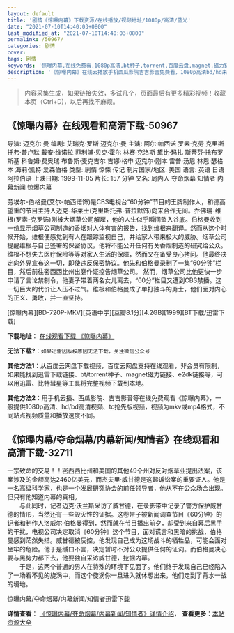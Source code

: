 ```yaml
---
layout: default
title: '剧情《惊曝内幕》下载资源/在线播放/视频地址/1080p/高清/蓝光'
date: "2021-07-10T14:40:03+0800"
last_modified_at: "2021-07-10T14:40:03+0800"
permalink: /50967/
categories: 剧情
cover:
tags: 剧情
keywords: '惊曝内幕,在线免费看,1080p高清,bt种子,torrent,百度云盘,magnet,磁力链,迅雷下载资源'
description: '《惊曝内幕》在线云播放手机西瓜影院吉吉影音免费看，1080p高清bd/hd未删减完整版和tc抢先枪版，mkv/mp4格式，附带bt/torrent种子、magnet/磁力链、百度云盘、网盘资源迅雷下载链接'
---
```


>内容采集生成，如果链接失效，多试几个，页面最后有更多精彩视频！收藏本页（Ctrl+D)，以后再找不麻烦。


## 《惊曝内幕》在线观看和高清下载-50967

导演: 迈克尔·曼 编剧: 艾瑞克·罗斯 迈克尔·曼 主演: 阿尔·帕西诺 罗素·克劳 克里斯托弗·普卢默 戴安·维诺拉 菲利浦·贝克·霍尔 林赛·克洛斯 黛比·玛扎 斯蒂芬·托布罗斯基 科鲁姆·费奥瑞 布鲁斯·麦克吉尔 吉娜·格申 迈克尔·刚本 雷普·汤恩 林恩·瑟格本 海莉·凯特·爱森伯格 类型: 剧情 惊悚 传记 制片国家/地区: 美国 语言: 英语 日语 阿拉伯语 上映日期: 1999-11-05 片长: 157 分钟 又名: 局内人 夺命烟幕 知情者 内幕新闻 惊爆内幕

劳埃尔-伯格曼(艾尔-帕西诺饰)是CBS电视台“60分钟”节目的王牌制作人，和德高望重的节目主持人迈克-华莱士(克里斯托弗-普拉默饰)向来合作无间。乔佛瑞-维根(罗素-克罗饰)刚被大烟草公司解雇，他的人生似乎瞬间坠入谷底。伯格曼收到一份显示烟草公司制造的香烟对人体有害的报告，找到维根来翻译。然而从这个时候开始，维根便感觉到有人在跟踪监视自己，并给家人带来极大的威胁。烟草公司提醒维根与自己签署的保密协议，他将不能公开任何有关香烟制造的研究给公众。维根不想失去医疗保险等等对家人生活的保障，然而又在备受良心拷问。他最终决定向外界宣布这一切，即使违反保密协议。他先和伯格曼录制了一集“60分钟”栏目，然后前往密西西比州出庭作证控告烟草公司。 然而，烟草公司比他更快一步申请了言论禁制令，他妻子带着两名女儿离去，“60分”栏目又遭到CBS禁播。这一切巨大的代价让人压不过气。维根和伯格曼成了单打独斗的勇士，他们面对内心的正义、勇敢，并一直坚持。


[惊曝内幕][BD-720P-MKV][英语中字][豆瓣8.1分][4.2GB][1999][BT下载/迅雷下载]

**下载地址**： [在线观看下载 《惊曝内幕》](https://www.btdx8.com/torrent/the_insider_1999.html) 


**无法下载?**：`如果迅雷因版权原因无法下载，关注微信公众号 `

**其他方法1**：从百度云网盘下载视频，百度云网盘支持在线观看，非会员有限制，如果能找到迅雷下载链接、bt/torrent种子、magnet磁力链接、e2dk链接等，可以用迅雷、比特彗星等工具将完整视频下载到本地。

**其他方法2**：用手机云播、西瓜影院、吉吉影音等在线免费观看《惊曝内幕》，一般提供1080p高清、hd/bd高清视频、tc抢先版视频，视频为mkv或mp4格式，不同站点视频质量和播放速度不同。


## 《惊曝内幕/夺命烟幕/内幕新闻/知情者》在线观看和高清下载-32711

一宗致命的交易！！密西西比州和美国的其他49个州对反对烟草业提出法案，该案涉及的金额高达2460亿美元，而杰夫里·威甘德是这起诉讼案的重要证人。他是一名高级科学家，也是一个发展研究协会的前任领导者，他从不在公众场合出现。但只有他知道内幕的真相。<br />　　与此同时，记者迈克&middot;沃兰斯采访了威甘德，在录影带中记录了警方保护威甘德的情形，当然还有一些毁灭性的证据。这卷带子被新闻调查节目《60分钟》的记者和制作人洛威尔·伯格曼得到，然而就在节目播出前夕，却受到来自幕后黑手的干扰，电视公司决定取消《60分钟》这个节目，面对谎言和黑暗的挑战，伯格曼感到茫然失措。威甘德被反控，他发现自己成为这场战斗的牺牲品，可能会面对坐牢的危险。他于是缄口不言，决定暂时不对公众提供任何的证词。而伯格曼决心要与黑势力都下去，他要独自采访威甘德，挖掘内幕。<br />　　于是，这两个普通的男人在特殊的环境下见面了。他们终于发现自己已经陷入了一场看不见的旋涡中，而这个旋涡你一旦进入就休想出来，他们走到了背水一战的境地。</p>


惊曝内幕/夺命烟幕/内幕新闻/知情者迅雷下载

**详情查看**： [《惊曝内幕/夺命烟幕/内幕新闻/知情者》详情介绍](/movie/32711/)， **查看更多**：[本站资源大全](/movie/t/all/)


